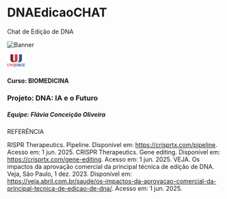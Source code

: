 # DNAEdicaoCHAT
Chat de Edição de DNA

![Banner](./crs/img/1.png)

<img src="./crs/img/unijorge-seeklogo.png" alt="Logo da Faculdade" height="30" align-items="center">

#### Curso: BIOMEDICINA

### Projeto: DNA: IA e o Futuro

##### Equipe: Flávia Conceição Oliveira

REFERÊNCIA

RISPR Therapeutics. Pipeline. Disponível em: https://crisprtx.com/pipeline. Acesso em: 1 jun. 2025.
CRISPR Therapeutics. Gene editing. Disponível em: https://crisprtx.com/gene-editing. Acesso em: 1 jun. 2025.
VEJA. Os impactos da aprovação comercial da principal técnica de edição de DNA. Veja, São Paulo, 1 dez. 2023. Disponível em: https://veja.abril.com.br/saude/os-impactos-da-aprovacao-comercial-da-principal-tecnica-de-edicao-de-dna/. Acesso em: 1 jun. 2025.